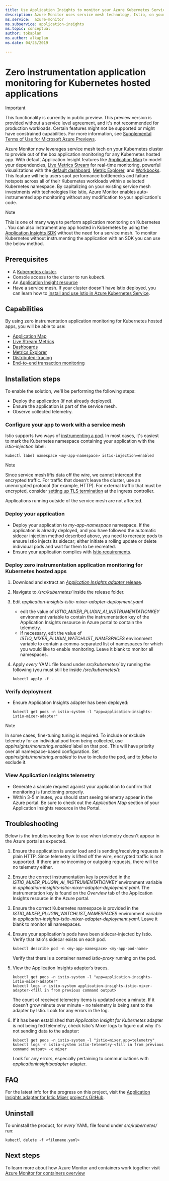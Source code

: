 ```yaml
---
title: Use Application Insights to monitor your Azure Kubernetes Service (AKS) or other Kubernetes hosted applications - Azure Monitor | Microsoft Docs
description: Azure Monitor uses service mesh technology, Istio, on your Kubernetes cluster to provide application monitoring for any Kubernetes hosted application. This allows you to collect Application Insights telemetry pertaining to incoming and outgoing requests to and from pods running in your cluster.
ms.service:  azure-monitor
ms.subservice: application-insights
ms.topic: conceptual
author: tokaplan
ms.author: alkaplan
ms.date: 04/25/2019

---
```


# Zero instrumentation application monitoring for Kubernetes hosted applications

> [!IMPORTANT]
> This functionality is currently in public preview.
> This preview version is provided without a service level agreement, and it's not recommended for production workloads. Certain features might not be supported or might have constrained capabilities.
> For more information, see [Supplemental Terms of Use for Microsoft Azure Previews](https://azure.microsoft.com/support/legal/preview-supplemental-terms/).

Azure Monitor now leverages service mesh tech on your Kubernetes cluster to provide out of the box application monitoring for any Kubernetes hosted app. With default Application Insight features like [Application Map](../../azure-monitor/app/app-map.md) to model your dependencies, [Live Metrics Stream](../../azure-monitor/app/live-stream.md) for real-time monitoring, powerful visualizations with the [default dashboard](../../azure-monitor/app/overview-dashboard.md), [Metric Explorer](../../azure-monitor/platform/metrics-getting-started.md), and [Workbooks](../../azure-monitor/app/usage-workbooks.md). This feature will help users spot performance bottlenecks and failure hotspots across all of their Kubernetes workloads within a selected Kubernetes namespace. By capitalizing on your existing service mesh investments with technologies like Istio, Azure Monitor enables auto-instrumented app monitoring without any modification to your application's code.

> [!NOTE]
> This is one of many ways to perform application monitoring on Kubernetes​​​​​​​. You can also instrument any app hosted in Kubernetes by using the [Application Insights SDK](../../azure-monitor/azure-monitor-app-hub.yml) without the need for a service mesh. To monitor Kubernetes without instrumenting the application with an SDK you can use the below method.

## Prerequisites

- A [Kubernetes cluster](https://docs.microsoft.com/azure/aks/concepts-clusters-workloads).
- Console access to the cluster to run *kubectl*.
- An [Application Insight resource](create-new-resource.md)
- Have a service mesh. If your cluster doesn't have Istio deployed, you can learn how to [install and use Istio in Azure Kubernetes Service](https://docs.microsoft.com/azure/aks/istio-install).

## Capabilities

By using zero instrumentation application monitoring for Kubernetes hosted apps, you will be able to use:

- [Application Map](../../azure-monitor/app/app-map.md)
- [Live Stream Metrics](../../azure-monitor/app/live-stream.md)
- [Dashboards](../../azure-monitor/app/overview-dashboard.md)
- [Metrics Explorer](../../azure-monitor/platform/metrics-getting-started.md)
- [Distributed-tracing](../../azure-monitor/app/distributed-tracing.md)
- [End-to-end transaction monitoring](../../azure-monitor/learn/tutorial-performance.md#identify-slow-server-operations)

## Installation steps

To enable the solution, we'll be performing the following steps:
- Deploy the application (if not already deployed).
- Ensure the application is part of the service mesh.
- Observe collected telemetry.

### Configure your app to work with a service mesh

Istio supports two ways of [instrumenting a pod](https://istio.io/docs/setup/kubernetes/additional-setup/sidecar-injection/).
In most cases, it's easiest to mark the Kubernetes namespace containing your application with the *istio-injection* label:

```console
kubectl label namespace <my-app-namespace> istio-injection=enabled
```

> [!NOTE]
> Since service mesh lifts data off the wire, we cannot intercept the encrypted traffic. For traffic that doesn't leave the cluster, use  an unencrypted protocol (for example, HTTP). For external traffic that must be encrypted, consider [setting up TLS termination](https://kubernetes.io/docs/concepts/services-networking/ingress/#tls) at the ingress controller.

Applications running outside of the service mesh are not affected.

### Deploy your application

- Deploy your application to *my-app-namespace* namespace. If the application is already deployed, and you have followed the automatic
sidecar injection method described above, you need to recreate pods to ensure Istio injects its sidecar; either initiate a
rolling update or delete individual pods and wait for them to be recreated.
- Ensure your application complies with [Istio requirements](https://istio.io/docs/setup/kubernetes/prepare/requirements/).

### Deploy zero instrumentation application monitoring for Kubernetes hosted apps

1. Download and extract an [*Application Insights adapter* release](https://github.com/Microsoft/Application-Insights-Istio-Adapter/releases/).
2. Navigate to */src/kubernetes/* inside the release folder.
3. Edit *application-insights-istio-mixer-adapter-deployment.yaml*
    - edit the value of *ISTIO_MIXER_PLUGIN_AI_INSTRUMENTATIONKEY* environment variable to contain the instrumentation key of the Application Insights resource in Azure portal to contain the telemetry.
    - If necessary, edit the value of *ISTIO_MIXER_PLUGIN_WATCHLIST_NAMESPACES* environment variable to contain a comma-separated list of namespaces for which you would like to enable monitoring. Leave it blank to monitor all namespaces.
4. Apply *every* YAML file found under *src/kubernetes/* by running the following (you must still be inside */src/kubernetes/*):

   ```console
   kubectl apply -f .
   ```

### Verify deployment

- Ensure Application Insights adapter has been deployed:

  ```console
  kubectl get pods -n istio-system -l "app=application-insights-istio-mixer-adapter"
  ```
> [!NOTE]
> In some cases, fine-tuning tuning is required. To include or exclude telemetry for an individual pod from being collected, use *appinsights/monitoring.enabled* label on that pod. This will have priority over all namespace-based configuration. Set *appinsights/monitoring.enabled* to *true* to include the pod, and to *false* to exclude it.

### View Application Insights telemetry

- Generate a sample request against your application to confirm that monitoring is functioning properly.
- Within 3-5 minutes, you should start seeing telemetry appear in the Azure portal. Be sure to check out the *Application Map* section of your Application Insights resource in the Portal.

## Troubleshooting

Below is the troubleshooting flow to use when telemetry doesn't appear in the Azure portal as expected.

1. Ensure the application is under load and is sending/receiving requests in plain HTTP. Since telemetry is lifted off the wire, encrypted traffic is not supported. If there are no incoming or outgoing requests, there will be no telemetry either.
2. Ensure the correct instrumentation key is provided in the *ISTIO_MIXER_PLUGIN_AI_INSTRUMENTATIONKEY* environment variable in *application-insights-istio-mixer-adapter-deployment.yaml*. The instrumentation key is found on the *Overview* tab of the Application Insights resource in the Azure portal.
3. Ensure the correct Kubernetes namespace is provided in the *ISTIO_MIXER_PLUGIN_WATCHLIST_NAMESPACES* environment variable in *application-insights-istio-mixer-adapter-deployment.yaml*. Leave it blank to monitor all namespaces.
4. Ensure your application's pods have been sidecar-injected by Istio. Verify that Istio's sidecar exists on each pod.

   ```console
   kubectl describe pod -n <my-app-namespace> <my-app-pod-name>
   ```
   Verify that there is a container named *istio-proxy* running on the pod.

5. View the Application Insights adapter’s traces.

   ```console
   kubectl get pods -n istio-system -l "app=application-insights-istio-mixer-adapter"
   kubectl logs -n istio-system application-insights-istio-mixer-adapter-<fill in from previous command output>
   ```

   The count of received telemetry items is updated once a minute. If it doesn't grow minute over minute - no telemetry is being sent to the adapter by Istio.
   Look for any errors in the log.
6. If it has been established that *Application Insight for Kubernetes* adapter is not being fed telemetry, check Istio's Mixer logs to figure out why it's not sending data to the adapter:

   ```console
   kubectl get pods -n istio-system -l "istio=mixer,app=telemetry"
   kubectl logs -n istio-system istio-telemetry-<fill in from previous command output> -c mixer
   ```
   Look for any errors, especially pertaining to communications with *applicationinsightsadapter* adapter.

## FAQ

For the latest info for the progress on this project, visit the [Application Insights adapter for Istio Mixer project's GitHub](https://github.com/Microsoft/Application-Insights-Istio-Adapter/blob/master/SETUP.md#faq).

## Uninstall

To uninstall the product, for *every* YAML file found under *src/kubernetes/* run:

```console
kubectl delete -f <filename.yaml>
```


## Next steps

To learn more about how Azure Monitor and containers work together visit [Azure Monitor for containers overview](../../azure-monitor/insights/container-insights-overview.md)
